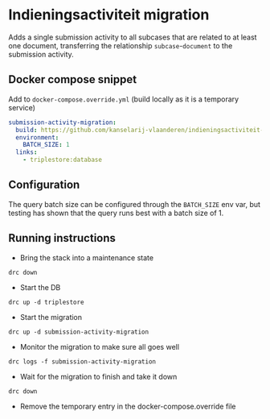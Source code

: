 # Indieningsactiviteit migration

Adds a single submission activity to all subcases that are related to at least one document, transferring the relationship `subcase`-`document` to the submission activity.

## Docker compose snippet

Add to `docker-compose.override.yml` (build  locally as it is a temporary service)
```yml
submission-activity-migration:
  build: https://github.com/kanselarij-vlaanderen/indieningsactiviteit-migration-service.git
  environment:
    BATCH_SIZE: 1
  links:
    - triplestore:database

```

## Configuration
The query batch size can be configured through the `BATCH_SIZE` env var, but testing has shown that the query runs best with a batch size of 1.

## Running instructions
- Bring the stack into a maintenance state
```
drc down
```
- Start the DB
```
drc up -d triplestore
```
- Start the migration
```
drc up -d submission-activity-migration
```
- Monitor the migration to make sure all goes well 
```
drc logs -f submission-activity-migration
```
- Wait for the migration to finish and take it down
```
drc down
```
- Remove the temporary entry in the docker-compose.override file